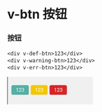 # v-btn 按钮

### 按钮

```markup
<div v-def-btn>123</div>
<div v-warning-btn>123</div>
<div v-err-btn>123</div>
```

![](../../../.gitbook/assets/image%20%285%29.png)



